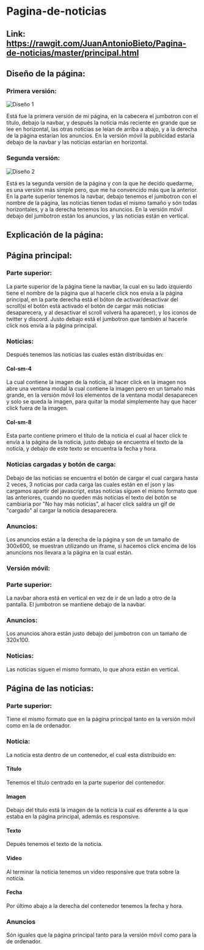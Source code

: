 # Pagina-de-noticias
## Link: https://rawgit.com/JuanAntonioBieto/Pagina-de-noticias/master/principal.html


## Diseño de la página:

### Primera versión: 
![Diseño 1](https://rawgit.com/JuanAntonioBieto/Pagina-de-noticias/master/img/dise%C3%B1o1.jpg)

Está fue la primera versión de mi página, en la cabecera el jumbotron con el título, debajo la navbar, y después la notícia más reciente
en grande que se lee en horizontal, las otras notícias se leían de arriba a abajo, y a la derecha de la página estarían los anuncios.
En la versión móvil la publicidad estaría debajo de la navbar y las noticias estarían en horizontal.

### Segunda versión:
![Diseño 2](https://rawgit.com/JuanAntonioBieto/Pagina-de-noticias/master/img/Dise%C3%B1o2.png)

Está es la segunda versión de la página y con la que he decido quedarme, es una versión más simple pero, que me ha convencido más que 
la anterior. En la parte superior tenemos la navbar, debajo tenemos el jumbotron con el nombre de la página, las noticias tienen todas 
el mismo tamaño y són todas horizontales, y a la derecha tenemos los anuncios. En la versión móvil debajo del jumbotron están los
anuncios, y las noticias están en vertical.

## Explicación de la página:

## Página principal:

### Parte superior:
La parte superior de la página tiene la navbar, la cual en su lado izquierdo tiene el nombre de la página que al hacerle click nos envía
a la página principal, en la parte derecha está el bóton de activar/desactivar del scroll(si el botón está activado el botón de cargar
más noticias desaparecera, y al desactivar el scroll volverá ha aparecer), y los iconos de twitter y discord.
Justo debajo está el jumbotron que también al hacerle click nos envía a la página principal.
### Noticias:
Después tenemos las noticias las cuales están distribuidas en:
#### Col-sm-4
La cual contiene la imagen de la noticia, al hacer click en la imagen nos abre una ventana modal la cual contiene la imagen pero en un 
tamaño más grande, en la versión móvil los elementos de la ventana modal desaparecen y solo se queda la imagen, para quitar la modal 
simplemente hay que hacer click fuera de la imagen.
#### Col-sm-8
Esta parte contiene primero el título de la noticia el cual al hacer click te envía a la página de la noticia, justo debajo se encuentra
el texto de la noticia, y debajo de este texto se encuentra la fecha y hora.
### Noticias cargadas y botón de carga:
Debajo de las noticias se encuentra el botón de cargar el cual cargara hasta 2 veces, 3 noticias por cada carga las cuales están en el 
json y las cargamos apartir del javascript, estas noticias siguen el mismo formato que las anteriores, cuando no queden más noticias el
texto del botón se cambiaria por "No hay más noticias", al hacer click saldra un gif de "cargado" al cargar la noticia desaparecera.
### Anuncios:
Los anuncios están a la derecha de la página y son de un tamaño de 300x600, se muestran utilizando un iframe, si hacemos click encima de
los anuncions nos llevara a la página en la cual están.

### Versión móvil:

### Parte superior:
La navbar ahora está en vertical en vez de ir de un lado a otro de la pantalla.
El jumbotron se mantiene debajo de la navbar.
### Anuncios:
Los anuncios ahora están justo debajo del jumbotron con un tamaño de 320x100.
### Noticias: 
Las noticias siguen el mismo formato, lo que ahora están en vertical.

## Página de las noticias:

### Parte superior:
Tiene el mismo formato que en la página principal tanto en la versión móvil como en la de ordenador.
### Noticia:
La noticia esta dentro de un contenedor, el cual esta distribuido en: 
#### Título
Tenemos el título centrado en la parte superior del contenedor.
#### Imagen
Debajo del título está la imagen de la noticia la cual es diferente a la que estaba en la página principal, además es responsive.
#### Texto
Depués tenemos el texto de la noticia.
#### Video
Al terminar la noticia tenemos un video responsive que trata sobre la noticia.
#### Fecha
Por último abajo a la derecha del contenedor tenemos la fecha y hora.
### Anuncios 
Són iguales que la página principal tanto para la versión móvil como para la de ordenador.






